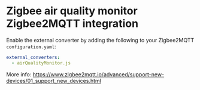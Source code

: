 # Zigbee air quality monitor Zigbee2MQTT integration
Enable the external converter by adding the following to your Zigbee2MQTT `configuration.yaml`:
```yaml
external_converters:
  - airQualityMonitor.js
```
More info: https://www.zigbee2mqtt.io/advanced/support-new-devices/01_support_new_devices.html